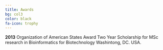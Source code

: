 ```yaml
---
title: Awards
bg: col3
color: black
fa-icon: trophy
---
```


<p>

<i class="fa fa-shield" aria-hidden="true"></i> <strong>2013</strong> Organization of American States Award 
Two Year Scholarship for MSc research in Bioinformatics for Biotechnology
Washintong, DC. USA.

</p>